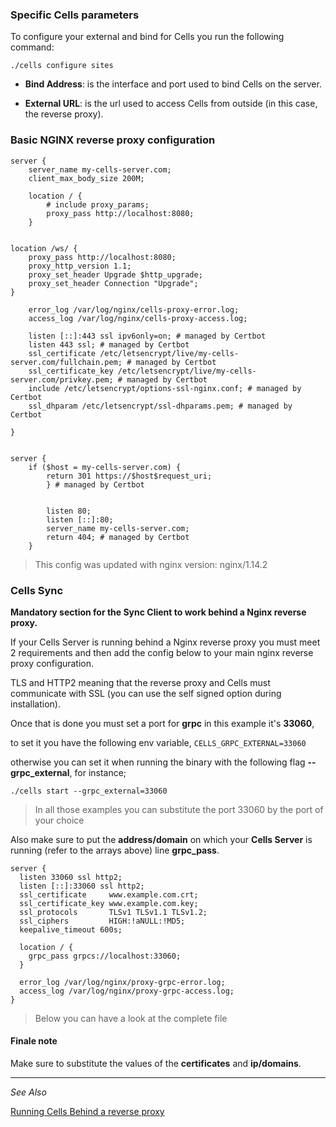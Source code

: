### Specific Cells parameters

To configure your external and bind for Cells you run the following command:

```
./cells configure sites
```

* **Bind Address**: is the interface and port used to bind Cells on the server.

* **External URL**: is the url used to access Cells from outside (in this case, the reverse proxy).

### Basic NGINX reverse proxy configuration

```nginx
server {
    server_name my-cells-server.com;
    client_max_body_size 200M;

    location / {
        # include proxy_params;
        proxy_pass http://localhost:8080;
    }


location /ws/ {
    proxy_pass http://localhost:8080;
    proxy_http_version 1.1;
    proxy_set_header Upgrade $http_upgrade;
    proxy_set_header Connection "Upgrade";
}

    error_log /var/log/nginx/cells-proxy-error.log;
    access_log /var/log/nginx/cells-proxy-access.log;

    listen [::]:443 ssl ipv6only=on; # managed by Certbot
    listen 443 ssl; # managed by Certbot
    ssl_certificate /etc/letsencrypt/live/my-cells-server.com/fullchain.pem; # managed by Certbot
    ssl_certificate_key /etc/letsencrypt/live/my-cells-server.com/privkey.pem; # managed by Certbot
    include /etc/letsencrypt/options-ssl-nginx.conf; # managed by Certbot
    ssl_dhparam /etc/letsencrypt/ssl-dhparams.pem; # managed by Certbot

}


server {
    if ($host = my-cells-server.com) {
        return 301 https://$host$request_uri;
        } # managed by Certbot


        listen 80;
        listen [::]:80;
        server_name my-cells-server.com;
        return 404; # managed by Certbot
    }
```

> This config was updated with nginx version: nginx/1.14.2

### Cells Sync

**Mandatory section for the Sync Client to work behind a Nginx reverse proxy.**

If your Cells Server is running behind a Nginx reverse proxy you must meet 2 requirements and then add the config below to your main nginx reverse proxy configuration.

TLS and HTTP2 meaning that the reverse proxy and Cells must communicate with SSL (you can use the self signed option during installation).

Once that is done you must set a port for **grpc** in this example it's **33060**,

to set it you have the following env variable, `CELLS_GRPC_EXTERNAL=33060`

otherwise you can set it when running the binary with the following flag **--grpc_external**, for instance;

`./cells start --grpc_external=33060`


> In all those examples you can substitute the port 33060 by the port of your choice

Also make sure to put the **address/domain** on which your **Cells Server** is running (refer to the arrays above) line **grpc_pass**.

```nginx
server {
  listen 33060 ssl http2;
  listen [::]:33060 ssl http2;
  ssl_certificate     www.example.com.crt;
  ssl_certificate_key www.example.com.key;
  ssl_protocols       TLSv1 TLSv1.1 TLSv1.2;
  ssl_ciphers         HIGH:!aNULL:!MD5;
  keepalive_timeout 600s;
  
  location / {
    grpc_pass grpcs://localhost:33060;
  }
  
  error_log /var/log/nginx/proxy-grpc-error.log;
  access_log /var/log/nginx/proxy-grpc-access.log;
}
```

> Below you can have a look at the complete file

#### Finale note

Make sure to substitute the values of the **certificates** and **ip/domains**.

--------------------------------------------------------------------------------------------------------
_See Also_

[Running Cells Behind a reverse proxy](../../cells/v2/configure-cells-reverse-proxy)
